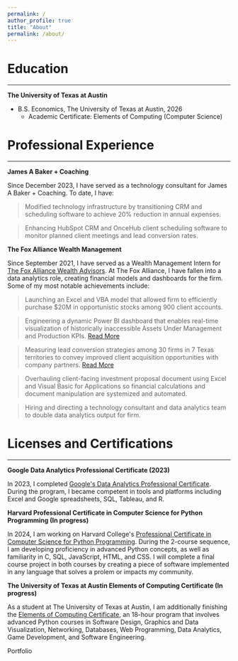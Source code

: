 ```yaml
---
permalink: /
author_profile: true
title: "About"
permalink: /about/
---
```

Education
======
------
**The University of Texas at Austin**
- B.S. Economics, The University of Texas at Austin, 2026
  - Academic Certificate: Elements of Computing (Computer Science)

Professional Experience
======
------
**James A Baker + Coaching**

Since December 2023, I have served as a technology consultant for James A Baker + Coaching. To date, I have:

> Modified technology infrastructure by transitioning CRM and scheduling software to achieve 20% reduction in annual expenses.

> Enhancing HubSpot CRM and OnceHub client scheduling software to monitor planned client meetings and lead conversion rates.

**The Fox Alliance Wealth Management**

Since September 2021, I have served as a Wealth Management Intern for [The Fox Alliance Wealth Advisors](https://www.foxalliancewealth.com/). At The Fox Alliance, I have fallen into a data analytics role, creating financial models and dashboards for the firm. Some of my most notable achievements include:

> Launching an Excel and VBA model that allowed firm to efficiently purchase $20M in opportunistic stocks among 900 client accounts.

> Engineering a dynamic Power BI dashboard that enables real-time visualization of historically inaccessible Assets Under Management and Production KPIs. [Read More](https://chamberlainlondon.github.io/portfolio/portfolio-2/)

> Measuring lead conversion strategies among 30 firms in 7 Texas territories to convey improved client acquisition opportunities with company partners. [Read More](https://chamberlainlondon.github.io/portfolio/portfolio-1/)

> Overhauling client-facing investment proposal document using Excel and Visual Basic for Applications so financial calculations and document manipulation are systemized and automated.

> Hiring and directing a technology consultant and data analytics team to double data analytics output for firm.


Licenses and Certifications
======
------
**Google Data Analytics Professional Certificate (2023)**

In 2023, I completed [Google's Data Analytics Professional Certificate](https://www.credly.com/badges/f57c583b-6caa-4b88-8111-3ab16a6be2ea/linked_in_profile). During the program, I became competent in tools and platforms including Excel and Google spreadsheets, SQL, Tableau, and R. 

**Harvard Professional Certificate in Computer Science for Python Programming (In progress)**

In 2024, I am working on Harvard College's [Professional Certificate in Computer Science for Python Programming](https://www.harvardonline.harvard.edu/course/professional-certificate-computer-science-python-programming). During the 2-course sequence, I am developing proficiency in advanced Python concepts, as well as familiarity in C, SQL, JavaScript, HTML, and CSS. I will complete a final course project in both courses by creating a piece of software implemented in any language that solves a prolem or impacts my community.

**The University of Texas at Austin Elements of Computing Certificate (In progress)**

As a student at The University of Texas at Austin, I am additionally finishing the [Elements of Computing Certificate](https://www.cs.utexas.edu/undergraduate-program/academics/elements-computing), an 18-hour program that involves advanced Python courses in Software Design, Graphics and Data Visualization, Networking, Databases, Web Programming, Data Analytics, Game Development, and Software Engineering.

<div style="text-align:left;">
    <a href="/portfolio/" class="btn" style="text-decoration: none;">Portfolio</a>
</div>
